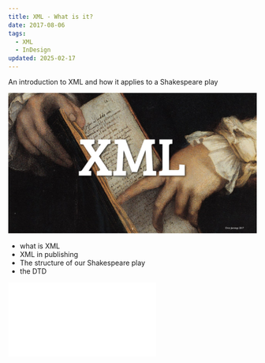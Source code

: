```yaml
---
title: XML - What is it?
date: 2017-08-06
tags:
  - XML
  - InDesign
updated: 2025-02-17
---
```

An introduction to XML and how it applies to a Shakespeare play

![First slide](../media/presentation_images/XML2017.001.jpeg)

- what is XML
- XML in publishing
- The structure of our Shakespeare play
- the DTD

![Here is the presentation >](../media/keynotes/XML2024.pdf)